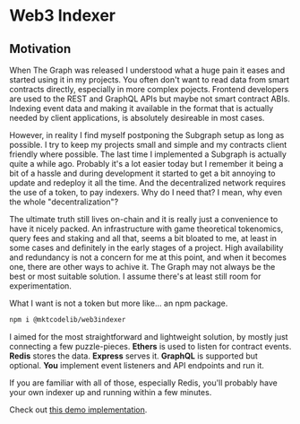 # Web3 Indexer

## Motivation

When The Graph was released I understood what a huge pain it eases and started using it in my projects. You often don't want to read data from smart contracts directly, especially in more complex pojects. Frontend developers are used to the REST and GraphQL APIs but maybe not smart contract ABIs. Indexing event data and making it available in the format that is actually needed by client applications, is absolutely desireable in most cases.

However, in reality I find myself postponing the Subgraph setup as long as possible. I try to keep my projects small and simple and my contracts client friendly where possible. The last time I implemented a Subgraph is actually quite a while ago. Probably it's a lot easier today but I remember it being a bit of a hassle and during development it started to get a bit annoying to update and redeploy it all the time. And the decentralized network requires the use of a token, to pay indexers. Why do I need that? I mean, why even the whole "decentralization"?

The ultimate truth still lives on-chain and it is really just a convenience to have it nicely packed. An infrastructure with game theoretical tokenomics, query fees and staking and all that, seems a bit bloated to me, at least in some cases and definitely in the early stages of a project. High availability and redundancy is not a concern for me at this point, and when it becomes one, there are other ways to achive it. The Graph may not always be the best or most suitable solution. I assume there's at least still room for experimentation.

What I want is not a token but more like... an npm package.

```bash
npm i @mktcodelib/web3indexer
```

I aimed for the most straightforward and lightweight solution, by mostly just connecting a few puzzle-pieces. **Ethers** is used to listen for contract events. **Redis** stores the data. **Express** serves it. **GraphQL** is supported but optional. **You** implement event listeners and API endpoints and run it.

If you are familiar with all of those, especially Redis, you'll probably have your own indexer up and running within a few minutes.

Check out [this demo implementation](/demo/server/src/web3indexer/index.ts).